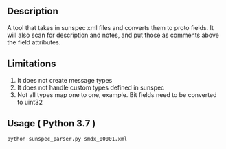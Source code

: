 ## Description
A tool that takes in sunspec xml files and converts them to proto fields. It will also scan for description and notes, and put those as comments above the field attributes.



## Limitations
1. It does not create message types
2. It does not handle custom types defined in sunspec
3. Not all types map one to one, example. Bit fields need to be converted to uint32


## Usage ( Python 3.7 )
`python sunspec_parser.py smdx_00001.xml`